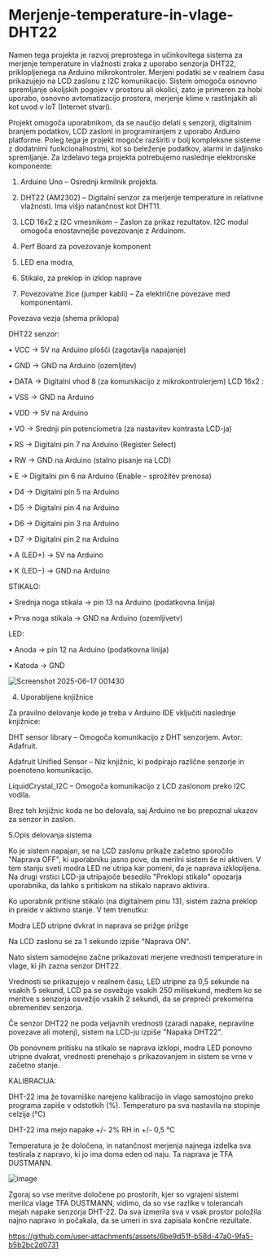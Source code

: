 # Merjenje-temperature-in-vlage-DHT22


Namen tega projekta je razvoj preprostega in učinkovitega sistema za merjenje temperature in vlažnosti zraka z uporabo senzorja DHT22, priklopljenega na Arduino mikrokontroler. Merjeni podatki se v realnem času prikazujejo na LCD zaslonu z I2C komunikacijo. Sistem omogoča osnovno spremljanje okoljskih pogojev v prostoru ali okolici, zato je primeren za hobi uporabo, osnovno avtomatizacijo prostora, merjenje klime v rastlinjakih ali kot uvod v IoT (Internet stvari).


Projekt omogoča uporabnikom, da se naučijo delati s senzorji, digitalnim branjem podatkov, LCD zasloni in programiranjem z uporabo Arduino platforme. Poleg tega je projekt mogoče razširiti v bolj kompleksne sisteme z dodatnimi funkcionalnostmi, kot so beleženje podatkov, alarmi in daljinsko spremljanje.
Za izdelavo tega projekta potrebujemo naslednje elektronske komponente:


1.	Arduino Uno – Osrednji krmilnik projekta.

2.	DHT22 (AM2302) – Digitalni senzor za merjenje temperature in relativne vlažnosti. Ima višjo natančnost kot DHT11.

3.	LCD 16x2 z I2C vmesnikom – Zaslon za prikaz rezultatov. I2C modul omogoča enostavnejše povezovanje z Arduinom.

4. Perf Board za povezovanje komponent

5.	LED ena modra,

6.	Stikalo, za preklop in izklop naprave

7.	Povezovalne žice (jumper kabli) – Za električne povezave med komponentami.


Povezava vezja (shema priklopa)

DHT22 senzor:

•	VCC → 5V na Arduino plošči (zagotavlja napajanje)

•	GND → GND na Arduino (ozemljitev)

•	DATA → Digitalni vhod 8 (za komunikacijo z mikrokontrolerjem)
LCD 16x2 :

•	VSS → GND na Arduino 

•	VDD → 5V na Arduino 

•	VO → Srednji pin potenciometra (za nastavitev kontrasta LCD-ja)

•	RS → Digitalni pin 7 na Arduino (Register Select)

•	RW → GND na Arduino (stalno pisanje na LCD)

•	E → Digitalni pin 6 na Arduino (Enable – sprožitev prenosa)

•	D4 → Digitalni pin  5 na Arduino

•	D5 → Digitalni pin 4 na Arduino 

•	D6 → Digitalni pin 3 na Arduino 

•	D7 → Digitalni pin 2 na Arduino 

•	A (LED+) → 5V na Arduino 

•	K (LED−) → GND na Arduino


STIKALO: 

•	Srednja noga stikala → pin 13 na Arduino (podatkovna linija)

•	Prva noga stikala → GND na Arduino (ozemljivetv)


LED: 

•	Anoda → pin 12 na Arduino (podatkovna linija)

•	Katoda → GND

![Screenshot 2025-06-17 001430](https://github.com/user-attachments/assets/6c1ac08f-4ea6-417e-8081-bb856de0323b)


4. Uporabljene knjižnice 

 

Za pravilno delovanje kode je treba v Arduino IDE vključiti naslednje knjižnice: 

DHT sensor library – Omogoča komunikacijo z DHT senzorjem. Avtor: Adafruit. 

Adafruit Unified Sensor – Niz knjižnic, ki podpirajo različne senzorje in poenoteno komunikacijo. 

LiquidCrystal_I2C – Omogoča komunikacijo z LCD zaslonom preko I2C vodila. 

Brez teh knjižnic koda ne bo delovala, saj Arduino ne bo prepoznal ukazov za senzor in zaslon.


5.Opis delovanja sistema


Ko je sistem napajan, se na LCD zaslonu prikaže začetno sporočilo "Naprava OFF", ki uporabniku jasno pove, da merilni sistem še ni aktiven. V tem stanju sveti modra LED ne utripa kar pomeni, da je naprava izklopljena. Na drugi vrstici LCD-ja utripajoče besedilo "Preklopi stikalo" opozarja uporabnika, da lahko s pritiskom na stikalo napravo aktivira.


Ko uporabnik pritisne stikalo (na digitalnem pinu 13), sistem zazna preklop in preide v aktivno stanje. V tem trenutku:

Modra LED utripne dvkrat in naprava se prižge prižge

Na LCD zaslonu se za 1 sekundo izpiše "Naprava ON".

Nato sistem samodejno začne prikazovati merjene vrednosti temperature in vlage, ki jih zazna senzor DHT22.

Vrednosti se prikazujejo v realnem času, LED utripne za 0,5 sekunde na vsakih 5 sekund, LCD pa se osvežuje vsakih 250 milisekund, medtem ko se meritve s senzorja osvežijo vsakih 2 sekundi, da se prepreči prekomerna obremenitev senzorja.

Če senzor DHT22 ne poda veljavnih vrednosti (zaradi napake, nepravilne povezave ali motenj), sistem na LCD-ju izpiše "Napaka DHT22".

Ob ponovnem pritisku na stikalo se naprava izklopi, modra LED ponovno utripne dvakrat, vrednosti prenehajo s prikazovanjem in sistem se vrne v začetno stanje.

KALIBRACIJA:

DHT-22 ima že tovarniško narejeno kalibracijo in vlago samostojno preko programa zapiše v odstotkih (%). Temperaturo pa sva nastavila na stopinje celzija (°C)

DHT-22 ima mejo napake +/- 2% RH in +/- 0,5 °C

Temperatura je že določena, in natančnost merjenja najnega izdelka sva testirala z napravo, ki jo ima doma eden od naju. Ta naprava je TFA DUSTMANN.

![image](https://github.com/user-attachments/assets/49e4fa58-6fa5-49ad-afc8-de957803c528)


Zgoraj so vse meritve določene po prostorih, kjer so vgrajeni sistemi merilca vlage TFA DUSTMANN, vidimo, da so vse razlike v tolerancah mejah napake senzorja DHT-22. Da sva izmerila sva v vsak prostor položila najno napravo in počakala, da se umeri in sva zapisala končne rezultate.



https://github.com/user-attachments/assets/6be9d51f-b58d-47a0-9fa5-b5b2bc2d0731








